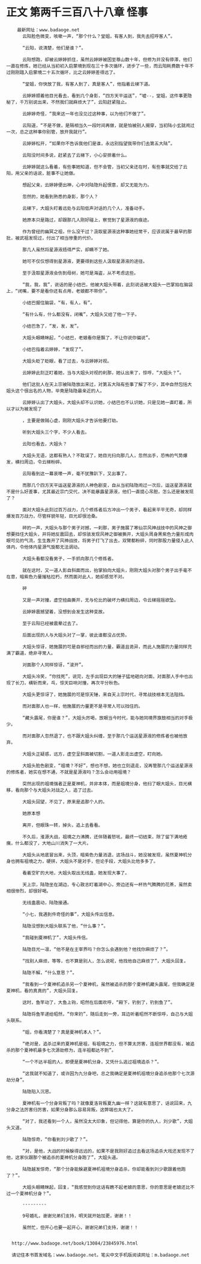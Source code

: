 # 正文 第两千三百八十八章 怪事
        最新网址：www.badaoge.net
          云阳脸色微变，咳嗽一声，“那个什么？堂姐，有客人到，我先去招呼客人”。
      
          “云阳，说清楚，他们是谁？”。
      
          云阳想跑，却被云婷婷抓住，虽然云婷婷被困至尊山数十年，但修为并没有停滞，他们一直在修炼，她已经从当初初入启蒙境到现在三十多次循环，进步了一些，而云阳耗费数十年不过刚刚踏入启蒙境二十五次循环，比之云婷婷差得远了。
      
          “堂姐，你快放了我，有客人到了，真是客人”，他指着云梯下道。
      
          云婷婷顺着他目光看去，看到几个身影，“四方天平运送”，“嘘--，堂姐，这件事更隐秘了，千万别说出来，不然我们就麻烦大了”，云阳赶紧阻止。
      
          云婷婷奇怪，“我来这一年也没见过这种事，以为他们不做了”。
      
          云阳道，“不是不做，是隔相当久一段时间再做，就是怕被别人揭穿，当初陆小玄就闹过一次，总之这种事你别管，放开我就行”。
      
          云婷婷松开，“如果你不告诉我他们是谁，永远别指望我带你们去第五大陆”。
      
          云阳没时间多说，赶紧去了云梯下，小心安排着什么。
      
          云婷婷就这么看着，有些事她知道，但不会管，当初父亲还在时，有些事就交给了云阳，用父亲的话说，脏事不让她做。
      
          想起父亲，云婷婷便出神，心中对陆隐升起恨意，却又无能为力。
      
          忽然的，她看到熟悉的身影，那个人？
      
          云梯下，大姐头盯着远处与云阳低声对话的几个人，准备动手。
      
          她原本只是路过，却跟那几人刚好碰上，察觉到了星源液的痕迹。
      
          作为曾经的幽冥之祖，什么没干过？汲取星源液这种事她经常干，应该说属于最早的那批，被武祖发现过，付出了相当惨重的代价。
      
          那几人虽然将星源液捂得严实，却瞒不了她。
      
          她可不仅仅想得到星源液，更要得到这些人汲取星源液的途径。
      
          至于汲取星源液会伤到母树，她可是海盗，从不考虑这些。
      
          “我，我，我”，说话的是小结巴，他被大姐头带着，此刻说话被大姐头一巴掌拍在脑袋上，“闭嘴，要不是看你还有点用，老娘都不带你”。
      
          小结巴握住脑袋，“有，有人，有”。
      
          “有什么有，什么都没有，闭嘴”，大姐头又给了他一下子。
      
          小结巴急了，“发，发，发”。
      
          大姐头眼睛眯起，“小结巴，老娘看你是飘了，不让你说你偏说”。
      
          小结巴指着云婷婷，“发现了”。
      
          大姐头眨了眨眼，看了过去，与云婷婷对视。
      
          云婷婷此刻正盯着她，当与大姐头对视的刹那，她认出来了，惊呼，“大姐头？”。
      
          他们这批人在天上宗被陆隐放出来过，对第五大陆有些事了解了不少，其中自然包括大姐头这个很出名的人物，毕竟是陆隐最亲近的人。
      
          云婷婷认出了大姐头，大姐头却不认识她，小结巴也不认识她，只是见她一直盯着，所以才以为被发现了
      
          ，主要是做贼心虚，刚刚大姐头才告诉他要打劫。
      
          听到大姐头三个字，不少人看去。
      
          云阳也看去，大姐头？
      
          大姐头无语，这都有熟人？不耽误了，她目光扫向那几人，忽然出手，恐怖的气势爆发，横扫周边，令云梯粉碎。
      
          云阳看到这一幕哀嚎一声，毫不犹豫趴下，又出事了。
      
          而那几个四方天平运送星源液的人神色剧变，自从当初陆隐闹过一次后，运送星源液就不是什么好差事，尤其最近宗门交代，决不能暴露星源液，他们一直提心吊胆，怎么还是被发现了？
      
          面对大姐头此刻过百万战力，几个修炼者后方冲出一个男子，看起来平平无奇，却同样爆发百万战力，尽管样貌年轻，目光却很沧桑。
      
          砰的一声，大姐头与那个男子对撼，一刹那，男子施展了寒仙宗风神战技中的风神之御想要挡住大姐头，并将她反震回去，却惊骇发现风神之御被撕开，大姐头周身黑紫色力量形成肉眼可见的气流，生生轰开了风神战技，将男子打飞了出去，双臂都粉碎，同时那股力量侵入此人体内，令他体内星源气旋都无法调动。
      
          大姐头看都没看男子，一手抓向那几个修炼者。
      
          就在这时，又一道人影自斜面而出，抬掌拍向大姐头，刚刚大姐头对那个男子出手毫不在意，暗紫色力量摧枯拉朽，然而面对此人，她却感觉不对。
      
          砰
      
          又是一声对撞，虚空扭曲撕开，无与伦比的破坏力横扫周边，令云梯摇摇欲坠。
      
          云婷婷震撼望着，没想到会发生这种变故。
      
          至于云阳已经被震晕过去了。
      
          后面出现的人与大姐头对了一掌，彼此谁都没占优势。
      
          大姐头惊讶，她施展的可是自邪经而出的力量，霸道且诡异，而此人施展的力量同样充满了霸道，绝非寻常人。
      
          对面那个人同样惊讶，“滚开”。
      
          大姐头冷笑，“你找死”，说完，左手出现巨大的锤子猛地砸向对面，对面那人手中也出现了长刀，横斩而来，乓，惊天巨响对撞，再次平分秋色。
      
          大姐头更惊讶了，她施展的可是惊天锤，来自天上宗时代，寻常战技根本无法阻挡。
      
          而对面那人也一样，他施展的力量更不是寻常人可以挡住的。
      
          “藏头露尾，你是谁？”，大姐头厉喝，放眼当今时代，能与她同境界旗鼓相当的对手极少。
      
          而对面那人忽然退了，也不跟大姐头纠缠，至于那几个运送星源液的修炼者也被他放弃。
      
          大姐头正疑惑，远方，虚空呈斜面被切割，一道人影走出虚空，盯向她。
      
          大姐头脸色剧变，“祖境？不好”，想也不想，她也立刻退走，没再管那几个运送星源液的修炼者，她实在想不通，不就是星源液吗？怎么会动用祖境？
      
          突然出现的祖境强者正是夏神机，并非本体，而是祖境分身，他扫了眼大姐头，目光横移，看向那个与大姐头对战之人，追了过去。
      
          大姐头回望，不见了，原来是追那个人的。
      
          她原本想
      
          离开，但眼珠一转，掉头，追上去看看。
      
          不久后，淮源大战，祖境之力沸腾，还伴随着怒吼，最终一切结束，除了留下满地疮痍，什么都没了，大地山川消失了一大片。
      
          大姐头从地底冒出来，头顶，暗紫色力量消退，这场战斗，她没被发现，虽然夏神机分身也拥有祖境之力，硬拼，大姐头不是对手，但论手段，大姐头比他多多了。
      
          看着空旷的大地，大姐头取出无线蛊，她发现大事了。
      
          天上宗，陆隐坐在湖边，专心致志盯着湖中心，旁边还有一杯热气腾腾的花茶，虽然卖相很惨烈，却很好喝。
      
          无线蛊震动，陆隐接通。
      
          “小七，我遇到件奇怪的事”，大姐头传出信息。
      
          陆隐没想到大姐头联系了他，“什么事？”。
      
          “我碰到夏神机了”，大姐头传信。
      
          陆隐目光一凛，“他不是在主宰界吗？你怎么会遇到他？他找你麻烦了？”。
      
          “找别人麻烦，等等，也不算是别人，怎么说呢，他找他自己麻烦了”，大姐头回复。
      
          陆隐不解，“什么意思？”。
      
          “我看到一个夏神机追杀另一个夏神机，虽然被追杀的那个夏神机藏头露尾，但我确定是夏神机，看的真真的”，大姐头回复。
      
          这时，鱼竿动了，大鱼上钩，昭然在后面欢呼，“殿下，钓到了，钓到鱼了”。
      
          陆隐将鱼竿递给昭然，“你来钓”，随后走到一旁，耳边听着昭然不断惊呼，自己与大姐头联系。
      
          “姐，你看清楚了？真是夏神机本人？”。
      
          “绝对是，追杀过来的夏神机是祖，有祖境之力，但不算太厉害，连祖世界都没有，被追杀的那个夏神机最多七次源劫修为，连半祖都达不到”。
      
          “一个不达半祖的人，即便是夏神机分身，又凭什么逃过祖境追杀？”。
      
          “这我就不知道了，或许因为九分身吧，总之我确定是夏神机祖境分身追杀他那个七次源劫分身”。
      
          陆隐陷入沉思。
      
          夏神机有一个分身背叛了吗？就像夏洛背叛夏九幽一样？这就有意思了，话说回来，九分身之法厉害归厉害，如果分身那么容易背叛，这弊端也太大了。
      
          “对了，我还看到一个人，虽然没太大印象，但记得他，算是你的仇人，刘少歌”，大姐头又道。
      
          陆隐惊奇，“你看到刘少歌了？”。
      
          “对，是他，大战的时候躲得远远的，如果不是我刚好追过去看这场追杀大戏还发现不了他，这家伙跟那个被追杀的夏神机分身跑了”，大姐头道。
      
          陆隐越发惊奇，“那个分身能躲避夏神机祖境分身追杀，你却能看到刘少歌跟着他跑了？”。
      
          大姐头眼睛眯起，回复，“我感觉到你这话有瞧不起老娘的意思，你的意思是老娘还比不过一个夏神机分身？”。
      
          ---------
      
          9号婚礼，谢谢兄弟们支持，明天就开始加更，谢谢！！
      
          虽然忙，但开心也要一起开心，谢谢兄弟们支持，谢谢！！
      
      
      http://www.badaoge.net/book/13084/23845976.html
      
      请记住本书首发域名：www.badaoge.net。笔尖中文手机版阅读网址：m.badaoge.net